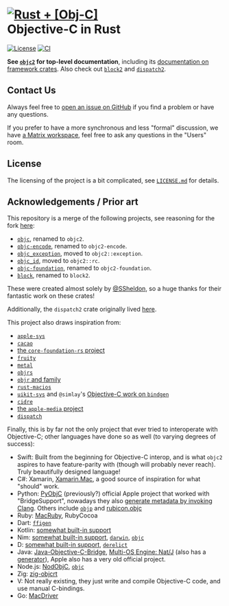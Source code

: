 # [![Rust + \[Obj-C\]](assets/logo-small.png)](https://github.com/madsmtm/objc2) <br> Objective-C in Rust

[![License](https://badgen.net/badge/license/MIT/blue)](./LICENSE.txt)
[![CI](https://github.com/madsmtm/objc2/actions/workflows/ci.yml/badge.svg)](https://github.com/madsmtm/objc2/actions/workflows/ci.yml)

**See [`objc2`] for top-level documentation**, including its [documentation on framework crates]. Also check out [`block2`] and [`dispatch2`].

[`objc2`]: https://docs.rs/objc2/
[documentation on framework crates]: https://docs.rs/objc2/latest/objc2/topics/about_generated/index.html
[`block2`]: https://docs.rs/block2/
[`dispatch2`]: https://docs.rs/dispatch2/


## Contact Us

Always feel free to [open an issue on GitHub](https://github.com/madsmtm/objc2/issues/new/choose) if you find a problem or have any questions.

If you prefer to have a more synchronous and less "formal" discussion, we have [a Matrix workspace](https://matrix.to/#/#objc2:matrix.org), feel free to ask any questions in the "Users" room.


## License

The licensing of the project is a bit complicated, see
[`LICENSE.md`](./LICENSE.md) for details.


## Acknowledgements / Prior art

This repository is a merge of the following projects, see reasoning for the
fork [here](https://github.com/SSheldon/rust-objc/issues/101):
- [`objc`](https://github.com/SSheldon/rust-objc), renamed to `objc2`.
- [`objc-encode`](https://github.com/SSheldon/rust-objc-encode), renamed to `objc2-encode`.
- [`objc_exception`](https://github.com/SSheldon/rust-objc-exception), moved to `objc2::exception`.
- [`objc_id`](https://github.com/SSheldon/rust-objc-id), moved to `objc2::rc`.
- [`objc-foundation`](https://github.com/SSheldon/rust-objc-foundation), renamed to `objc2-foundation`.
- [`block`](https://github.com/SSheldon/rust-block), renamed to `block2`.

These were created almost solely by [@SSheldon](https://github.com/SSheldon),
so a huge thanks for their fantastic work on these crates!

Additionally, the `dispatch2` crate originally lived [here](https://github.com/marysaka/dispatch2).

This project also draws inspiration from:
- [`apple-sys`](https://github.com/youknowone/apple-sys)
- [`cacao`](https://github.com/ryanmcgrath/cacao)
- [the `core-foundation-rs` project](https://github.com/servo/core-foundation-rs)
- [`fruity`](https://github.com/nvzqz/fruity)
- [`metal`](https://github.com/gfx-rs/metal-rs)
- [`objrs`](https://gitlab.com/objrs/objrs)
- [`objr` and family](https://github.com/drewcrawford/objr#objr-expanded-universe)
- [`rust-macios`](https://github.com/a-isaiahharvey/rust-macios)
- [`uikit-sys`](https://github.com/simlay/uikit-sys) and `@simlay`'s [Objective-C work on `bindgen`](https://rust-lang.github.io/rust-bindgen/objc.html)
- [`cidre`](https://github.com/yury/cidre)
- [the `apple-media` project](https://github.com/rust-media/apple-media-rs)
- [`dispatch`](https://github.com/SSheldon/rust-dispatch)

Finally, this is by far not the only project that ever tried to interoperate with Objective-C; other languages have done so as well (to varying degrees of success):
- Swift: Built from the beginning for Objective-C interop, and is what `objc2` aspires to have feature-parity with (though will probably never reach). Truly beautifully designed language!
- C#: Xamarin, [Xamarin.Mac](https://www.mono-project.com/docs/tools+libraries/libraries/monomac/), a good source of inspiration for what "should" work.
- Python: [PyObjC](https://pypi.org/project/pyobjc/) (previously?) official Apple project that worked with "BridgeSupport", nowadays they also [generate metadata by invoking Clang](https://github.com/ronaldoussoren/objective.metadata). Others include [`objp`](https://pypi.org/project/objp/) and [rubicon.objc](https://rubicon-objc.readthedocs.io/en/latest/index.html)
- Ruby: [MacRuby](http://macruby.org/), RubyCocoa
- Dart: [`ffigen`](https://github.com/dart-lang/ffigen/tree/master/example/objective_c)
- Kotlin: [somewhat built-in support](https://kotlinlang.org/docs/native-objc-interop.html)
- Nim: [somewhat built-in support](https://nim-lang.org/docs/backends.html), [`darwin`](https://github.com/yglukhov/darwin), [`objc`](https://github.com/jangko/objc)
- D: [somewhat built-in support](https://dlang.org/spec/objc_interface.html), [`derelict`](https://github.com/AuburnSounds/Dplug/tree/v12.8.0/macos/derelict/cocoa)
- Java: [Java-Objective-C-Bridge](https://github.com/shannah/Java-Objective-C-Bridge), [Multi-OS Engine: Nat/J](https://github.com/multi-os-engine/moe-natj) (also has a [generator](https://github.com/multi-os-engine/moe-natjgen)), Apple also has a very old official project.
- Node.js: [NodObjC](https://github.com/TooTallNate/NodObjC), [`objc`](https://github.com/lukaskollmer/objc)
- Zig: [zig-objcrt](https://github.com/hazeycode/zig-objcrt)
- V: Not really existing, they just write and compile Objective-C code, and use manual C-bindings.
- Go: [MacDriver](https://github.com/progrium/macdriver)
